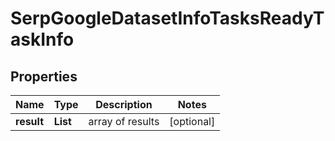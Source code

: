 # SerpGoogleDatasetInfoTasksReadyTaskInfo


## Properties

| Name | Type | Description | Notes |
|------------ | ------------- | ------------- | -------------|
**result** | **List<SerpGoogleDatasetInfoTasksReadyResultInfo>** | array of results |[optional]|